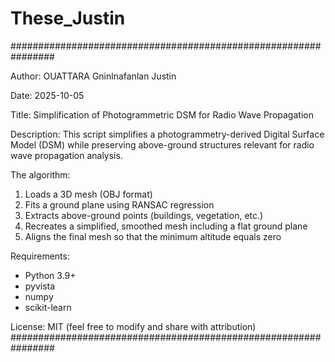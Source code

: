 # These_Justin

################################################################

 Author: OUATTARA Gninlnafanlan Justin
 
 Date: 2025-10-05

 Title: Simplification of Photogrammetric DSM for Radio Wave Propagation

 Description:
 This script simplifies a photogrammetry-derived Digital Surface Model (DSM)
 while preserving above-ground structures relevant for radio wave propagation analysis.

 The algorithm:
   1. Loads a 3D mesh (OBJ format)
   2. Fits a ground plane using RANSAC regression
   3. Extracts above-ground points (buildings, vegetation, etc.)
   4. Recreates a simplified, smoothed mesh including a flat ground plane
   5. Aligns the final mesh so that the minimum altitude equals zero

 Requirements:
   - Python 3.9+
   - pyvista
   - numpy
   - scikit-learn

 License: MIT (feel free to modify and share with attribution)
################################################################
